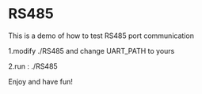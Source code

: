 # RS485

This is a demo of how to test RS485 port communication

1.modify ./RS485 and change UART_PATH to yours

2.run  : ./RS485

Enjoy and have fun!
